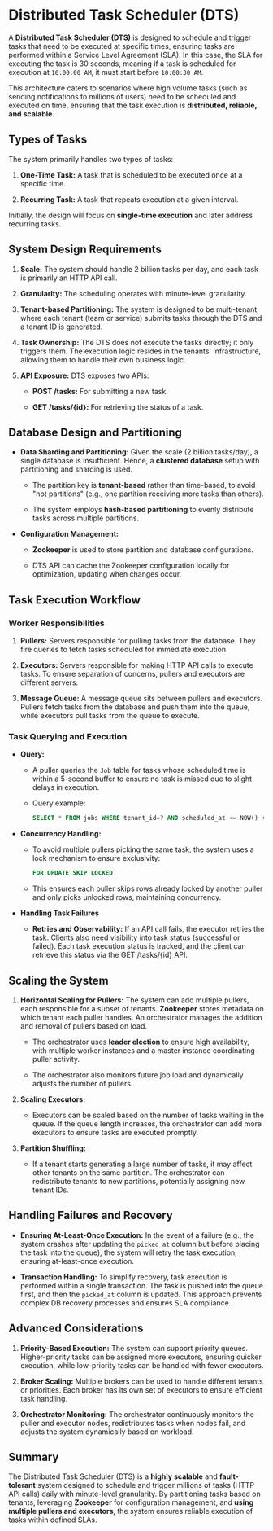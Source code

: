 # Distributed Task Scheduler (DTS)

A **Distributed Task Scheduler (DTS)** is designed to schedule and trigger tasks that need to be executed at specific times, ensuring tasks are performed within a Service Level Agreement (SLA). In this case, the SLA for executing the task is 30 seconds, meaning if a task is scheduled for execution at `10:00:00 AM`, it must start before `10:00:30 AM`.

This architecture caters to scenarios where high volume tasks (such as sending notifications to millions of users) need to be scheduled and executed on time, ensuring that the task execution is **distributed, reliable, and scalable**.

## Types of Tasks
The system primarily handles two types of tasks:

1. **One-Time Task:** A task that is scheduled to be executed once at a specific time.

2. **Recurring Task:** A task that repeats execution at a given interval.

Initially, the design will focus on **single-time execution** and later address recurring tasks.

## System Design Requirements
1. **Scale:** The system should handle 2 billion tasks per day, and each task is primarily an HTTP API call.

2. **Granularity:** The scheduling operates with minute-level granularity.

3. **Tenant-based Partitioning:** The system is designed to be multi-tenant, where each tenant (team or service) submits tasks through the DTS and a tenant ID is generated.

4. **Task Ownership:** The DTS does not execute the tasks directly; it only triggers them. The execution logic resides in the tenants' infrastructure, allowing them to handle their own business logic.

5. **API Exposure:** DTS exposes two APIs:

    - **POST /tasks:** For submitting a new task.

    - **GET /tasks/{id}:** For retrieving the status of a task.

## Database Design and Partitioning
- **Data Sharding and Partitioning:** Given the scale (2 billion tasks/day), a single database is insufficient. Hence, a **clustered database** setup with partitioning and sharding is used.

    - The partition key is **tenant-based** rather than time-based, to avoid "hot partitions" (e.g., one partition receiving more tasks than others).

    - The system employs **hash-based partitioning** to evenly distribute tasks across multiple partitions.

- **Configuration Management:**

    - **Zookeeper** is used to store partition and database configurations.

    - DTS API can cache the Zookeeper configuration locally for optimization, updating when changes occur.


## Task Execution Workflow

### Worker Responsibilities
1. **Pullers:** Servers responsible for pulling tasks from the database. They fire queries to fetch tasks scheduled for immediate execution.

2. **Executors:** Servers responsible for making HTTP API calls to execute tasks. To ensure separation of concerns, pullers and executors are different servers.

3. **Message Queue:** A message queue sits between pullers and executors. Pullers fetch tasks from the database and push them into the queue, while executors pull tasks from the queue to execute.

### Task Querying and Execution
- **Query:**

    - A puller queries the `Job` table for tasks whose scheduled time is within a 5-second buffer to ensure no task is missed due to slight delays in execution.

    - Query example:
        ```sql
        SELECT * FROM jobs WHERE tenant_id=? AND scheduled_at <= NOW() + INTERVAL 5 SECOND;
        ```

- **Concurrency Handling:**

    - To avoid multiple pullers picking the same task, the system uses a lock mechanism to ensure exclusivity:
        ```sql
        FOR UPDATE SKIP LOCKED
        ```
    
    - This ensures each puller skips rows already locked by another puller and only picks unlocked rows, maintaining concurrency.

- **Handling Task Failures**
    - **Retries and Observability:** If an API call fails, the executor retries the task. Clients also need visibility into task status (successful or failed). Each task execution status is tracked, and the client can retrieve this status via the GET /tasks/{id} API.

## Scaling the System
1. **Horizontal Scaling for Pullers:** The system can add multiple pullers, each responsible for a subset of tenants. **Zookeeper** stores metadata on which tenant each puller handles. An orchestrator manages the addition and removal of pullers based on load.

    - The orchestrator uses **leader election** to ensure high availability, with multiple worker instances and a master instance coordinating puller activity.

    - The orchestrator also monitors future job load and dynamically adjusts the number of pullers.

2. **Scaling Executors:** 
    - Executors can be scaled based on the number of tasks waiting in the queue. If the queue length increases, the orchestrator can add more executors to ensure tasks are executed promptly.

3. **Partition Shuffling:**
    - If a tenant starts generating a large number of tasks, it may affect other tenants on the same partition. The orchestrator can redistribute tenants to new partitions, potentially assigning new tenant IDs.

## Handling Failures and Recovery
- **Ensuring At-Least-Once Execution:** In the event of a failure (e.g., the system crashes after updating the `picked_at` column but before placing the task into the queue), the system will retry the task execution, ensuring at-least-once execution.

- **Transaction Handling:** To simplify recovery, task execution is performed within a single transaction. The task is pushed into the queue first, and then the `picked_at` column is updated. This approach prevents complex DB recovery processes and ensures SLA compliance.

## Advanced Considerations
1. **Priority-Based Execution:** The system can support priority queues. Higher-priority tasks can be assigned more executors, ensuring quicker execution, while low-priority tasks can be handled with fewer executors.

2. **Broker Scaling:** Multiple brokers can be used to handle different tenants or priorities. Each broker has its own set of executors to ensure efficient task handling.

3. **Orchestrator Monitoring:** The orchestrator continuously monitors the puller and executor nodes, redistributes tasks when nodes fail, and adjusts the system dynamically based on workload.

## Summary
The Distributed Task Scheduler (DTS) is a **highly scalable** and **fault-tolerant** system designed to schedule and trigger millions of tasks (HTTP API calls) daily with minute-level granularity. By partitioning tasks based on tenants, leveraging **Zookeeper** for configuration management, and **using multiple pullers and executors**, the system ensures reliable execution of tasks within defined SLAs.



